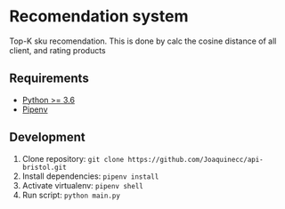 # Recomendation system
Top-K sku recomendation. This is done by calc the cosine distance of all client, and rating products
## Requirements

- [Python >= 3.6](https://www.python.org/)
- [Pipenv](https://github.com/pypa/pipenv)

## Development

1. Clone repository: `git clone https://github.com/Joaquinecc/api-bristol.git`
2. Install dependencies: `pipenv install`
3. Activate virtualenv: `pipenv shell`
4. Run script: `python main.py`

